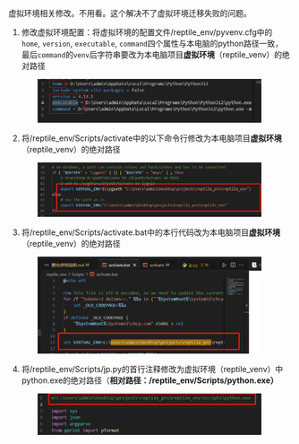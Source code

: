 虚拟环境相关修改。不用看。这个解决不了虚拟环境迁移失败的问题。

1. 修改虚拟环境配置：将虚拟环境的配置文件/reptile_env/pyvenv.cfg中的`home`, `version`, `executable`, `command`四个属性与本电脑的python路径一致，最后`command`的`venv`后字符串要改为本电脑项目**虚拟环境**（reptile_venv）的绝对路径<br/>
<div align=center><img src="./素材/爬虫配置文件.png" style="width:400px;"/></div>

2. 将/reptile_env/Scripts/activate中的以下命令行修改为本电脑项目**虚拟环境**（reptile_venv）的绝对路径
<div align=center><img src="./素材/爬虫配置文件2.png" style="width:400px;"/></div>

3. 将/reptile_env/Scripts/activate.bat中的本行代码改为本电脑项目**虚拟环境**（reptile_venv）的绝对路径
<div align=center><img src="./素材/爬虫配置文件4.png" style="width:400px;"/></div>

4. 将/reptile_env/Scripts/jp.py的首行注释修改为虚拟环境（reptile_venv）中python.exe的绝对路径（**相对路径：/reptile_env/Scripts/python.exe）**
<div align=center><img src="./素材/爬虫配置文件3.png" style="width:400px;"/></div>
